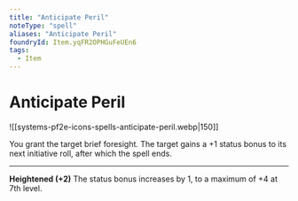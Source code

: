 ```yaml
---
title: "Anticipate Peril"
noteType: "spell"
aliases: "Anticipate Peril"
foundryId: Item.yqFR2OPHGuFeUEn6
tags:
  - Item
---
```


# Anticipate Peril
![[systems-pf2e-icons-spells-anticipate-peril.webp|150]]

You grant the target brief foresight. The target gains a +1 status bonus to its next initiative roll, after which the spell ends.

* * *

**Heightened (+2)** The status bonus increases by 1, to a maximum of +4 at 7th level.
